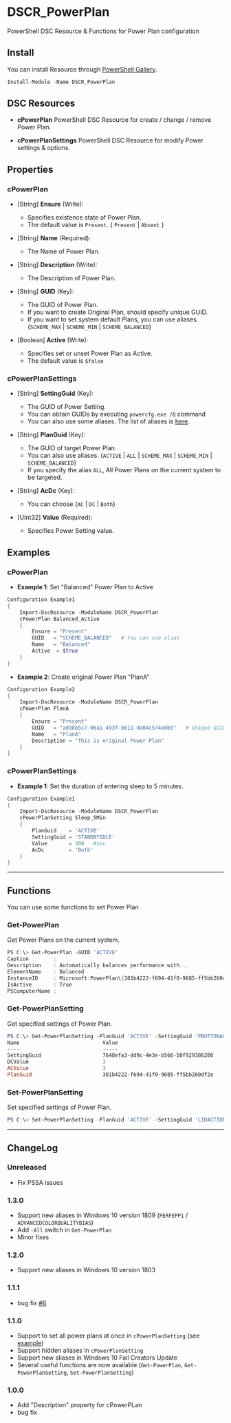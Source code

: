 DSCR_PowerPlan
====

PowerShell DSC Resource & Functions for Power Plan configuration

## Install
You can install Resource through [PowerShell Gallery](https://www.powershellgallery.com/packages/DSCR_PowerPlan/).
```Powershell
Install-Module -Name DSCR_PowerPlan
```

## DSC Resources
* **cPowerPlan**
PowerShell DSC Resource for create / change / remove Power Plan.

* **cPowerPlanSettings**
PowerShell DSC Resource for modify Power settings & options.

## Properties

### cPowerPlan
+ [String] **Ensure** (Write):
    + Specifies existence state of Power Plan.
    + The default value is `Present`. { `Present` | `Absent` }

+ [String] **Name** (Required):
    + The Name of Power Plan.

+ [String] **Description** (Write):
    + The Description of Power Plan.

+ [String] **GUID** (Key):
    + The GUID of Power Plan.
    + If you want to create Original Plan, should specify unique GUID.
    + If you want to set system default Plans, you can use aliases. {`SCHEME_MAX` | `SCHEME_MIN` | `SCHEME_BALANCED`}

+ [Boolean] **Active** (Write):
    + Specifies set or unset Power Plan as Active.
    + The default value is `$false`

### cPowerPlanSettings
+ [String] **SettingGuid** (Key):
    + The GUID of Power Setting.
    + You can obtain GUIDs by executing `powercfg.exe /Q` command
    + You can also use some aliases. The list of aliases is [here](https://github.com/mkht/DSCR_PowerPlan/blob/master/DSCResources/cPowerPlanSetting/DATA/GUID_LIST_SETTING).

+ [String] **PlanGuid** (Key):
    + The GUID of target Power Plan.
    + You can also use aliases. {`ACTIVE` | `ALL` | `SCHEME_MAX` | `SCHEME_MIN` | `SCHEME_BALANCED`}
    + If you specify the alias `ALL`, All Power Plans on the current system to be targeted.

+ [String] **AcDc** (Key):
    + You can choose {`AC` | `DC` | `Both`}

+ [UInt32] **Value** (Required):
    + Specifies Power Setting value.


## Examples
### cPowerPlan
+ **Example 1**: Set "Balanced" Power Plan to Active
```Powershell
Configuration Example1
{
    Import-DscResource -ModuleName DSCR_PowerPlan
    cPowerPlan Balanced_Active
    {
        Ensure = "Present"
        GUID   = "SCHEME_BALANCED"   # You can use alias
        Name   = "Balanced"
        Active  = $true
    }
}
```

+ **Example 2**: Create original Power Plan "PlanA"
```Powershell
Configuration Example2
{
    Import-DscResource -ModuleName DSCR_PowerPlan
    cPowerPlan PlanA
    {
        Ensure = "Present"
        GUID   = "ad98b5c7-06a1-493f-b611-da04c574e8b5"   # Unique GUID
        Name   = "PlanA"
        Description = "This is original Power Plan"
    }
}
```

### cPowerPlanSettings
+ **Example 1**: Set the duration of entering sleep to 5 minutes.
```Powershell
Configuration Example1
{
    Import-DscResource -ModuleName DSCR_PowerPlan
    cPowerPlanSetting Sleep_5Min
    {
        PlanGuid    = 'ACTIVE'
        SettingGuid = 'STANDBYIDLE'
        Value       = 300   #sec
        AcDc        = 'Both'
    }
}
```
----
## Functions
You can use some functions to set Power Plan
### Get-PowerPlan
Get Power Plans on the current system.
```PowerShell
PS C:\> Get-PowerPlan -GUID 'ACTIVE'
Caption        :
Description    : Automatically balances performance with...
ElementName    : Balanced
InstanceID     : Microsoft:PowerPlan\{381b4222-f694-41f0-9685-ff5bb260df2e}
IsActive       : True
PSComputerName :
```
### Get-PowerPlanSetting
Get specified settings of Power Plan.
```PowerShell
PS C:\> Get-PowerPlanSetting -PlanGuid 'ACTIVE' -SettingGuid 'PBUTTONACTION'
Name                           Value
----                           -----
SettingGuid                    7648efa3-dd9c-4e3e-b566-50f929386280
DCValue                        3
ACValue                        3
PlanGuid                       381b4222-f694-41f0-9685-ff5bb260df2e
```

### Set-PowerPlanSetting
Set specified settings of Power Plan.
```PowerShell
PS C:\> Set-PowerPlanSetting -PlanGuid 'ACTIVE' -SettingGuid 'LIDACTION' -Value 1 -AcDc 'Both'
```
----
## ChangeLog
### Unreleased
+ Fix PSSA issues

### 1.3.0
+ Support new aliases in Windows 10 version 1809 (`PERFEPP1` / `ADVANCEDCOLORQUALITYBIAS`)
+ Add `-All` switch in `Get-PowerPlan`
+ Minor fixes

### 1.2.0
+ Support new aliases in Windows 10 version 1803

### 1.1.1
+ bug fix [#6](https://github.com/mkht/DSCR_PowerPlan/issues/6)

### 1.1.0
+ Support to set all power plans at once in `cPowerPlanSetting` (see [example](Example/))
+ Support hidden aliases in `cPowerPlanSetting`
+ Support new aliases in Windows 10 Fall Creators Update
+ Several useful functions are now available (`Get-PowerPlan`, `Get-PowerPlanSetting`, `Set-PowerPlanSetting`)

### 1.0.0
+ Add "Description" property for cPowerPLan
+ bug fix
